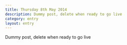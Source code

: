 ```yaml
---
title: Thursday 8th May 2014
description: Dummy post, delete when ready to go live
category: entry
layout: entry
---
```


Dummy post, delete when ready to go live
